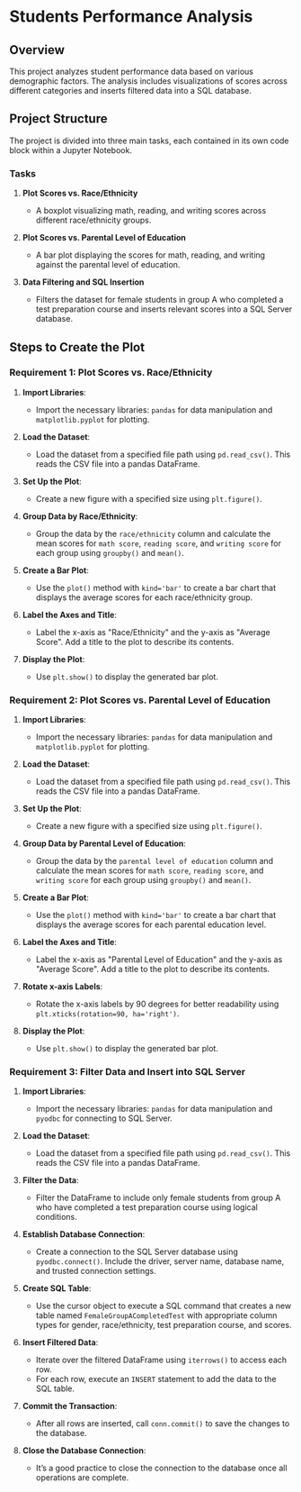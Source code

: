 # Students Performance Analysis

## Overview
This project analyzes student performance data based on various demographic factors. The analysis includes visualizations of scores across different categories and inserts filtered data into a SQL database.

## Project Structure

The project is divided into three main tasks, each contained in its own code block within a Jupyter Notebook.

### Tasks
1. **Plot Scores vs. Race/Ethnicity**
   - A boxplot visualizing math, reading, and writing scores across different race/ethnicity groups.

2. **Plot Scores vs. Parental Level of Education**
   - A bar plot displaying the scores for math, reading, and writing against the parental level of education.

3. **Data Filtering and SQL Insertion**
   - Filters the dataset for female students in group A who completed a test preparation course and inserts relevant scores into a SQL Server database.

## Steps to Create the Plot
### Requirement 1: Plot Scores vs. Race/Ethnicity

1. **Import Libraries**:
   - Import the necessary libraries: `pandas` for data manipulation and `matplotlib.pyplot` for plotting.

2. **Load the Dataset**:
   - Load the dataset from a specified file path using `pd.read_csv()`. This reads the CSV file into a pandas DataFrame.

3. **Set Up the Plot**:
   - Create a new figure with a specified size using `plt.figure()`.

4. **Group Data by Race/Ethnicity**:
   - Group the data by the `race/ethnicity` column and calculate the mean scores for `math score`, `reading score`, and `writing score` for each group using `groupby()` and `mean()`.

5. **Create a Bar Plot**:
   - Use the `plot()` method with `kind='bar'` to create a bar chart that displays the average scores for each race/ethnicity group.

6. **Label the Axes and Title**:
   - Label the x-axis as "Race/Ethnicity" and the y-axis as "Average Score". Add a title to the plot to describe its contents.

7. **Display the Plot**:
   - Use `plt.show()` to display the generated bar plot.


### Requirement 2: Plot Scores vs. Parental Level of Education

1. **Import Libraries**:
   - Import the necessary libraries: `pandas` for data manipulation and `matplotlib.pyplot` for plotting.

2. **Load the Dataset**:
   - Load the dataset from a specified file path using `pd.read_csv()`. This reads the CSV file into a pandas DataFrame.

3. **Set Up the Plot**:
   - Create a new figure with a specified size using `plt.figure()`.

4. **Group Data by Parental Level of Education**:
   - Group the data by the `parental level of education` column and calculate the mean scores for `math score`, `reading score`, and `writing score` for each group using `groupby()` and `mean()`.

5. **Create a Bar Plot**:
   - Use the `plot()` method with `kind='bar'` to create a bar chart that displays the average scores for each parental education level.

6. **Label the Axes and Title**:
   - Label the x-axis as "Parental Level of Education" and the y-axis as "Average Score". Add a title to the plot to describe its contents.

7. **Rotate x-axis Labels**:
   - Rotate the x-axis labels by 90 degrees for better readability using `plt.xticks(rotation=90, ha='right')`.

8. **Display the Plot**:
   - Use `plt.show()` to display the generated bar plot.

### Requirement 3: Filter Data and Insert into SQL Server

1. **Import Libraries**:
   - Import the necessary libraries: `pandas` for data manipulation and `pyodbc` for connecting to SQL Server.

2. **Load the Dataset**:
   - Load the dataset from a specified file path using `pd.read_csv()`. This reads the CSV file into a pandas DataFrame.

3. **Filter the Data**:
   - Filter the DataFrame to include only female students from group A who have completed a test preparation course using logical conditions.

4. **Establish Database Connection**:
   - Create a connection to the SQL Server database using `pyodbc.connect()`. Include the driver, server name, database name, and trusted connection settings.

5. **Create SQL Table**:
   - Use the cursor object to execute a SQL command that creates a new table named `FemaleGroupACompletedTest` with appropriate column types for gender, race/ethnicity, test preparation course, and scores.

6. **Insert Filtered Data**:
   - Iterate over the filtered DataFrame using `iterrows()` to access each row.
   - For each row, execute an `INSERT` statement to add the data to the SQL table.

7. **Commit the Transaction**:
   - After all rows are inserted, call `conn.commit()` to save the changes to the database.

8. **Close the Database Connection**:
   - It’s a good practice to close the connection to the database once all operations are complete.
